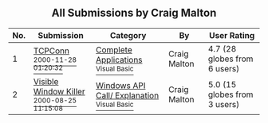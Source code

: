 ﻿<div align="center">

## All Submissions by Craig Malton

</div>

No.  | Submission | Category | By   | User Rating
---- | ---------- | -------- | ---- | -----------
1 | [TCPConn<br /><sup>2000-11-28 01:20:32</sup>](https://github.com/Planet-Source-Code/craig-malton-tcpconn__1-13174) | [Complete Applications<br /><sup>Visual Basic</sup>](../ByCategory/complete-applications__1-27.md) | Craig Malton | 4.7 (28 globes from 6 users)
2 | [Visible Window Killer<br /><sup>2000-08-25 11:15:08</sup>](https://github.com/Planet-Source-Code/craig-malton-visible-window-killer__1-12149) | [Windows API Call/ Explanation<br /><sup>Visual Basic</sup>](../ByCategory/windows-api-call-explanation__1-39.md) | Craig Malton | 5.0 (15 globes from 3 users)
